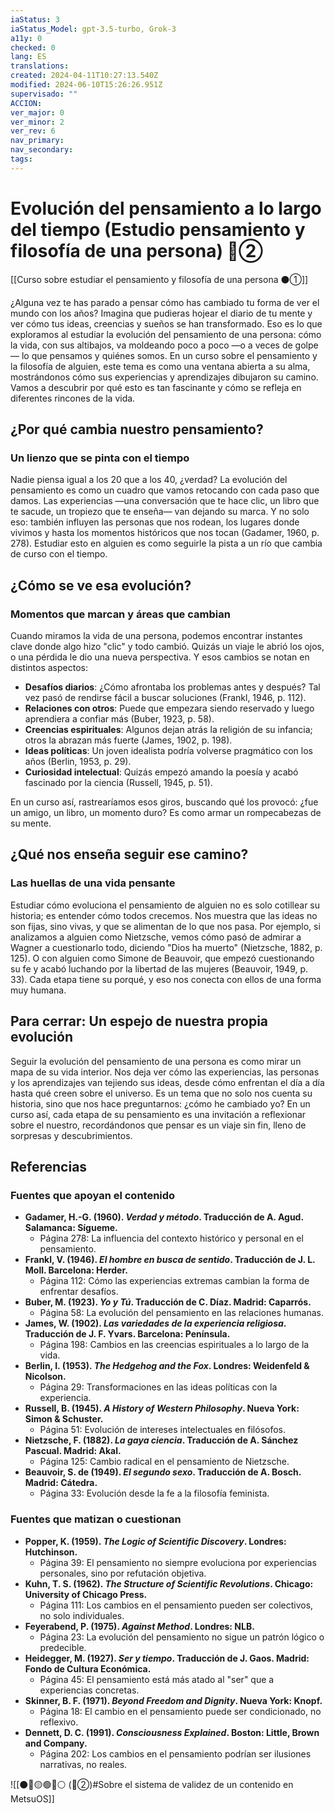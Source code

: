 ```yaml
---
iaStatus: 3
iaStatus_Model: gpt-3.5-turbo, Grok-3
a11y: 0
checked: 0
lang: ES
translations: 
created: 2024-04-11T10:27:13.540Z
modified: 2024-06-10T15:26:26.951Z
supervisado: ""
ACCION: 
ver_major: 0
ver_minor: 2
ver_rev: 6
nav_primary: 
nav_secondary: 
tags:
---
```

# Evolución del pensamiento a lo largo del tiempo (Estudio pensamiento y filosofía de una persona)  🔴②

[[Curso sobre estudiar el pensamiento y filosofía de una persona ⚫①]]

¿Alguna vez te has parado a pensar cómo has cambiado tu forma de ver el mundo con los años? Imagina que pudieras hojear el diario de tu mente y ver cómo tus ideas, creencias y sueños se han transformado. Eso es lo que exploramos al estudiar la evolución del pensamiento de una persona: cómo la vida, con sus altibajos, va moldeando poco a poco —o a veces de golpe— lo que pensamos y quiénes somos. En un curso sobre el pensamiento y la filosofía de alguien, este tema es como una ventana abierta a su alma, mostrándonos cómo sus experiencias y aprendizajes dibujaron su camino. Vamos a descubrir por qué esto es tan fascinante y cómo se refleja en diferentes rincones de la vida.
## ¿Por qué cambia nuestro pensamiento?

### Un lienzo que se pinta con el tiempo

Nadie piensa igual a los 20 que a los 40, ¿verdad? La evolución del pensamiento es como un cuadro que vamos retocando con cada paso que damos. Las experiencias —una conversación que te hace clic, un libro que te sacude, un tropiezo que te enseña— van dejando su marca. Y no solo eso: también influyen las personas que nos rodean, los lugares donde vivimos y hasta los momentos históricos que nos tocan (Gadamer, 1960, p. 278). Estudiar esto en alguien es como seguirle la pista a un río que cambia de curso con el tiempo.

## ¿Cómo se ve esa evolución?

### Momentos que marcan y áreas que cambian

Cuando miramos la vida de una persona, podemos encontrar instantes clave donde algo hizo "clic" y todo cambió. Quizás un viaje le abrió los ojos, o una pérdida le dio una nueva perspectiva. Y esos cambios se notan en distintos aspectos:

- **Desafíos diarios**: ¿Cómo afrontaba los problemas antes y después? Tal vez pasó de rendirse fácil a buscar soluciones (Frankl, 1946, p. 112).
- **Relaciones con otros**: Puede que empezara siendo reservado y luego aprendiera a confiar más (Buber, 1923, p. 58).
- **Creencias espirituales**: Algunos dejan atrás la religión de su infancia; otros la abrazan más fuerte (James, 1902, p. 198).
- **Ideas políticas**: Un joven idealista podría volverse pragmático con los años (Berlin, 1953, p. 29).
- **Curiosidad intelectual**: Quizás empezó amando la poesía y acabó fascinado por la ciencia (Russell, 1945, p. 51).

En un curso así, rastrearíamos esos giros, buscando qué los provocó: ¿fue un amigo, un libro, un momento duro? Es como armar un rompecabezas de su mente.

## ¿Qué nos enseña seguir ese camino?

### Las huellas de una vida pensante

Estudiar cómo evoluciona el pensamiento de alguien no es solo cotillear su historia; es entender cómo todos crecemos. Nos muestra que las ideas no son fijas, sino vivas, y que se alimentan de lo que nos pasa. Por ejemplo, si analizamos a alguien como Nietzsche, vemos cómo pasó de admirar a Wagner a cuestionarlo todo, diciendo "Dios ha muerto" (Nietzsche, 1882, p. 125). O con alguien como Simone de Beauvoir, que empezó cuestionando su fe y acabó luchando por la libertad de las mujeres (Beauvoir, 1949, p. 33). Cada etapa tiene su porqué, y eso nos conecta con ellos de una forma muy humana.

## Para cerrar: Un espejo de nuestra propia evolución

Seguir la evolución del pensamiento de una persona es como mirar un mapa de su vida interior. Nos deja ver cómo las experiencias, las personas y los aprendizajes van tejiendo sus ideas, desde cómo enfrentan el día a día hasta qué creen sobre el universo. Es un tema que no solo nos cuenta su historia, sino que nos hace preguntarnos: ¿cómo he cambiado yo? En un curso así, cada etapa de su pensamiento es una invitación a reflexionar sobre el nuestro, recordándonos que pensar es un viaje sin fin, lleno de sorpresas y descubrimientos.
## Referencias

### Fuentes que apoyan el contenido

- **Gadamer, H.-G. (1960). *Verdad y método*. Traducción de A. Agud. Salamanca: Sígueme.**  
  - Página 278: La influencia del contexto histórico y personal en el pensamiento.
- **Frankl, V. (1946). *El hombre en busca de sentido*. Traducción de J. L. Moll. Barcelona: Herder.**  
  - Página 112: Cómo las experiencias extremas cambian la forma de enfrentar desafíos.
- **Buber, M. (1923). *Yo y Tú*. Traducción de C. Díaz. Madrid: Caparrós.**  
  - Página 58: La evolución del pensamiento en las relaciones humanas.
- **James, W. (1902). *Las variedades de la experiencia religiosa*. Traducción de J. F. Yvars. Barcelona: Península.**  
  - Página 198: Cambios en las creencias espirituales a lo largo de la vida.
- **Berlin, I. (1953). *The Hedgehog and the Fox*. Londres: Weidenfeld & Nicolson.**  
  - Página 29: Transformaciones en las ideas políticas con la experiencia.
- **Russell, B. (1945). *A History of Western Philosophy*. Nueva York: Simon & Schuster.**  
  - Página 51: Evolución de intereses intelectuales en filósofos.
- **Nietzsche, F. (1882). *La gaya ciencia*. Traducción de A. Sánchez Pascual. Madrid: Akal.**  
  - Página 125: Cambio radical en el pensamiento de Nietzsche.
- **Beauvoir, S. de (1949). *El segundo sexo*. Traducción de A. Bosch. Madrid: Cátedra.**  
  - Página 33: Evolución desde la fe a la filosofía feminista.

### Fuentes que matizan o cuestionan

- **Popper, K. (1959). *The Logic of Scientific Discovery*. Londres: Hutchinson.**  
  - Página 39: El pensamiento no siempre evoluciona por experiencias personales, sino por refutación objetiva.
- **Kuhn, T. S. (1962). *The Structure of Scientific Revolutions*. Chicago: University of Chicago Press.**  
  - Página 111: Los cambios en el pensamiento pueden ser colectivos, no solo individuales.
- **Feyerabend, P. (1975). *Against Method*. Londres: NLB.**  
  - Página 23: La evolución del pensamiento no sigue un patrón lógico o predecible.
- **Heidegger, M. (1927). *Ser y tiempo*. Traducción de J. Gaos. Madrid: Fondo de Cultura Económica.**  
  - Página 45: El pensamiento está más atado al "ser" que a experiencias concretas.
- **Skinner, B. F. (1971). *Beyond Freedom and Dignity*. Nueva York: Knopf.**  
  - Página 18: El cambio en el pensamiento puede ser condicionado, no reflexivo.
- **Dennett, D. C. (1991). *Consciousness Explained*. Boston: Little, Brown and Company.**  
  - Página 202: Los cambios en el pensamiento podrían ser ilusiones narrativas, no reales.

![[⚫🔴🟡🟢🔵⚪ (🔴②)#Sobre el sistema de validez de un contenido en MetsuOS]]
